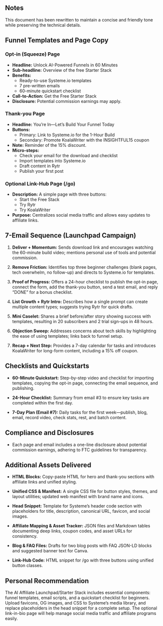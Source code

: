 ## Notes
This document has been rewritten to maintain a concise and friendly tone while preserving the technical details.

## Funnel Templates and Page Copy

### Opt-in (Squeeze) Page
- **Headline:** Unlock AI-Powered Funnels in 60 Minutes
- **Sub-headline:** Overview of the free Starter Stack
- **Benefits:**
  - Ready-to-use Systeme.io templates
  - 7 pre-written emails
  - 60-minute quickstart checklist
- **Call-to-Action:** Get the Free Starter Stack
- **Disclosure:** Potential commission earnings may apply.

### Thank-you Page
- **Headline:** You’re In—Let’s Build Your Funnel Today
- **Buttons:**
  - Primary: Link to Systeme.io for the 1-Hour Build
  - Secondary: Promote KoalaWriter with the INSIGHTFUL15 coupon
- **Note:** Reminder of the 15% discount.
- **Micro-steps:**
  - Check your email for the download and checklist
  - Import templates into Systeme.io
  - Draft content in Rytr
  - Publish your first post

### Optional Link-Hub Page (/go)
- **Description:** A simple page with three buttons:
  - Start the Free Stack
  - Try Rytr
  - Try KoalaWriter
- **Purpose:** Centralizes social media traffic and allows easy updates to affiliate links.

## 7-Email Sequence (Launchpad Campaign)

1. **Deliver + Momentum:** Sends download link and encourages watching the 60-minute build video; mentions personal use of tools and potential commission.
   
2. **Remove Friction:** Identifies top three beginner challenges (blank pages, tech overwhelm, no follow-up) and directs to Systeme.io for templates.

3. **Proof of Progress:** Offers a 24-hour checklist to publish the opt-in page, connect the form, add the thank-you button, send a test email, and reply “DONE” for a bonus checklist.

4. **List Growth + Rytr Intro:** Describes how a single prompt can create multiple content types; suggests trying Rytr for quick drafts.

5. **Mini Caselet:** Shares a brief before/after story showing success with templates, resulting in 20 subscribers and 2 trial sign-ups in 48 hours.

6. **Objection Sweep:** Addresses concerns about tech skills by highlighting the ease of using templates; links back to funnel setup.

7. **Recap + Next Step:** Provides a 7-day calendar for tasks and introduces KoalaWriter for long-form content, including a 15% off coupon.

## Checklists and Quickstarts

- **60-Minute Quickstart:** Step-by-step video and checklist for importing templates, copying the opt-in page, connecting the email sequence, and publishing.
  
- **24-Hour Checklist:** Summary from email #3 to ensure key tasks are completed within the first day.

- **7-Day Plan (Email #7):** Daily tasks for the first week—publish, blog, email, record video, check stats, rest, and batch content.

## Compliance and Disclosures

- Each page and email includes a one-line disclosure about potential commission earnings, adhering to FTC guidelines for transparency.

## Additional Assets Delivered

- **HTML Blocks:** Copy-paste HTML for hero and thank-you sections with affiliate links and unified styling.
  
- **Unified CSS & Manifest:** A single CSS file for button styles, themes, and layout utilities; updated web manifest with brand name and icons.

- **Head Snippet:** Template for Systeme’s header code section with placeholders for title, description, canonical URL, favicon, and social images.

- **Affiliate Mapping & Asset Tracker:** JSON files and Markdown tables documenting deep links, coupon codes, and asset URLs for consistency.

- **Blog & FAQ Files:** Drafts for two blog posts with FAQ JSON-LD blocks and suggested banner text for Canva.

- **Link-Hub Code:** HTML snippet for /go with three buttons using unified button classes.

## Personal Recommendation

The AI Affiliate Launchpad/Starter Stack includes essential components: funnel templates, email scripts, and a quickstart checklist for beginners. Upload favicons, OG images, and CSS to Systeme’s media library, and replace placeholders in the head snippet for a complete setup. The optional link-in-bio page will help manage social media traffic and affiliate programs easily.